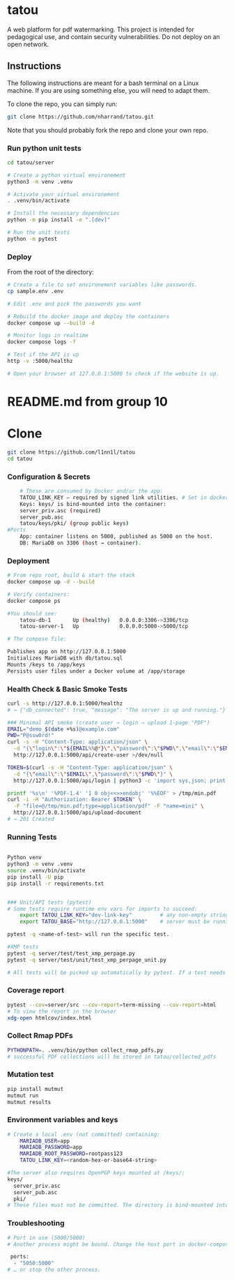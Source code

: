 # tatou
A web platform for pdf watermarking. This project is intended for pedagogical use, and contain security vulnerabilities. Do not deploy on an open network.

## Instructions

The following instructions are meant for a bash terminal on a Linux machine. If you are using something else, you will need to adapt them.

To clone the repo, you can simply run:

```bash
git clone https://github.com/nharrand/tatou.git
```

Note that you should probably fork the repo and clone your own repo.


### Run python unit tests

```bash
cd tatou/server

# Create a python virtual environement
python3 -m venv .venv

# Activate your virtual environement
. .venv/bin/activate

# Install the necessary dependencies
python -m pip install -e ".[dev]"

# Run the unit tests
python -m pytest
```

### Deploy

From the root of the directory:

```bash
# Create a file to set environement variables like passwords.
cp sample.env .env

# Edit .env and pick the passwords you want

# Rebuild the docker image and deploy the containers
docker compose up --build -d

# Monitor logs in realtime 
docker compose logs -f

# Test if the API is up
http -v :5000/healthz

# Open your browser at 127.0.0.1:5000 to check if the website is up.
```



# README.md from group 10 

# Clone
```bash
git clone https://github.com/l1nn1l/tatou
cd tatou

```
### Configuration & Secrets
```bash
    # These are consumed by Docker and/or the app:
    TATOU_LINK_KEY — required by signed link utilities. # Set in docker-compose.yml under services.server.environment.
    Keys: keys/ is bind-mounted into the container:
    server_priv.asc (required)
    server_pub.asc
    tatou/keys/pki/ (group public keys)
#Ports
    App: container listens on 5000, published as 5000 on the host.
    DB: MariaDB on 3306 (host → container).
```
### Deployment
```bash
# From repo root, build & start the stack
docker compose up -d --build

# Verify containers:
docker compose ps

#You should see:
    tatou-db-1       Up (healthy)   0.0.0.0:3306->3306/tcp
    tatou-server-1   Up             0.0.0.0:5000->5000/tcp

# The compose file:

Publishes app on http://127.0.0.1:5000
Initializes MariaDB with db/tatou.sql
Mounts /keys to /app/keys
Persists user files under a Docker volume at /app/storage

```
### Health Check & Basic Smoke Tests
```bash
curl -s http://127.0.0.1:5000/healthz
# → {"db_connected": true, "message": "The server is up and running."}

### Minimal API smoke (create user → login → upload 1-page "PDF")
EMAIL="demo_$(date +%s)@example.com"
PWD="P@ssw0rd!"
curl -s -H "Content-Type: application/json" \
  -d "{\"login\":\"${EMAIL%%@*}\",\"password\":\"$PWD\",\"email\":\"$EMAIL\"}" \
  http://127.0.0.1:5000/api/create-user >/dev/null

TOKEN=$(curl -s -H "Content-Type: application/json" \
  -d "{\"email\":\"$EMAIL\",\"password\":\"$PWD\"}" \
  http://127.0.0.1:5000/api/login | python3 -c 'import sys,json; print(json.load(sys.stdin)["token"])')

printf '%s\n' '%PDF-1.4' '1 0 obj<<>>endobj' '%%EOF' > /tmp/min.pdf
curl -i -H "Authorization: Bearer $TOKEN" \
  -F "file=@/tmp/min.pdf;type=application/pdf" -F "name=mini" \
  http://127.0.0.1:5000/api/upload-document
# → 201 Created

```
### Running Tests
```bash

Python venv
python3 -m venv .venv
source .venv/bin/activate
pip install -U pip
pip install -r requirements.txt         


### Unit/API tests (pytest)
# Some tests require runtime env vars for imports to succeed:
    export TATOU_LINK_KEY="dev-link-key"         # any non-empty string
    export TATOU_BASE="http://127.0.0.1:5000"    # server must be running

pytest -q <name-of-test> will run the specific test.

#XMP tests
pytest -q server/test/test_xmp_perpage.py
pytest -q server/test/unit/test_xmp_perpage_unit.py

# All tests will be picked up automatically by pytest. If a test needs authentication, it should create a user and login programmatically.
```

### Coverage report
```bash
pytest --cov=server/src --cov-report=term-missing --cov-report=html 
# To view the report in the browser
xdg-open htmlcov/index.html
```

### Collect Rmap PDFs
```bash
PYTHONPATH=. .venv/bin/python collect_rmap_pdfs.py
# successful PDF collections will be stored in tatou/collected_pdfs
```

### Mutation test
```bash
pip install mutmut
mutmut run
mutmut results
```

### Environment variables and keys 
```bash
# Create a local .env (not committed) containing:
    MARIADB_USER=app
    MARIADB_PASSWORD=app
    MARIADB_ROOT_PASSWORD=rootpass123
    TATOU_LINK_KEY=<random-hex-or-base64-string>

#The server also requires OpenPGP keys mounted at /keys/:
keys/
  server_priv.asc
  server_pub.asc
  pki/
# These files must not be committed. The directory is bind-mounted into the container at /app/keys. If server_priv.asc is missing, the server will not start. 
```

### Troubleshooting
```bash
# Port in use (5000/5000)
# Another process might be bound. Change the host port in docker-compose.yml:

 ports:
  - "5050:5000"
# … or stop the other process.


